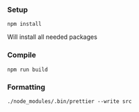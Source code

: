 ### Setup

```
npm install
```

Will install all needed packages

### Compile

```
npm run build
```

### Formatting

```
./node_modules/.bin/prettier --write src
```
